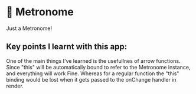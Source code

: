 # :pushpin: Metronome

Just a Metronome!

## Key points I learnt with this app:
One of the main things I've learned is the usefullnes of arrow functions. Since "this" will be automatically bound to refer to the Metronome instance, and everything will work Fine. Whereas for a regular function the "this" binding would be lost when it gets passed to the onChange handler in render.
